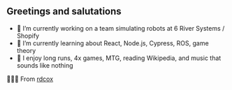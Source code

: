 ## Greetings and salutations

- 🛒   I’m currently working on a team simulating robots at 6 River Systems / Shopify
- 🧠   I’m currently learning about React, Node.js, Cypress, ROS, game theory
- 👾   I enjoy long runs, 4x games, MTG, reading Wikipedia, and music that sounds like nothing

🎵🎷🐛 From [rdcox](https://github.com/rdcox)
